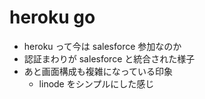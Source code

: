 # heroku go

- heroku って今は salesforce 参加なのか
- 認証まわりが salesforce と統合された様子
- あと画面構成も複雑になっている印象
  - linode をシンプルにした感じ
